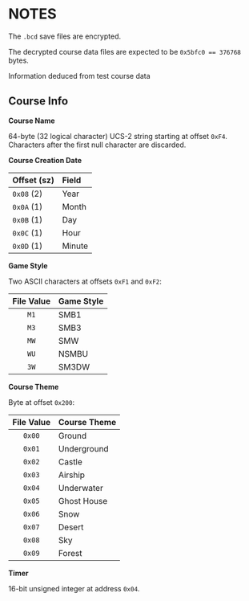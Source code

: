 # NOTES

The `.bcd` save files are encrypted.

The decrypted course data files are expected to be `0x5bfc0 == 376768` bytes.

Information deduced from test course data


## Course Info

**Course Name**

64-byte (32 logical character) UCS-2 string starting at offset `0xF4`.
Characters after the first null character are discarded.

**Course Creation Date**

| Offset (sz) | Field  |
|:------------|:-------|
| `0x08` (2)  | Year   |
| `0x0A` (1)  | Month  |
| `0x0B` (1)  | Day    |
| `0x0C` (1)  | Hour   |
| `0x0D` (1)  | Minute |

**Game Style**

Two ASCII characters at offsets `0xF1` and `0xF2`:

| File Value | Game Style |
|:----------:|:-----------|
|    `M1`    | SMB1       |
|    `M3`    | SMB3       |
|    `MW`    | SMW        |
|    `WU`    | NSMBU      |
|    `3W`    | SM3DW      |

**Course Theme**

Byte at offset `0x200`:

| File Value | Course Theme |
|:----------:|:-------------|
|   `0x00`   | Ground       |
|   `0x01`   | Underground  |
|   `0x02`   | Castle       |
|   `0x03`   | Airship      |
|   `0x04`   | Underwater   |
|   `0x05`   | Ghost House  |
|   `0x06`   | Snow         |
|   `0x07`   | Desert       |
|   `0x08`   | Sky          |
|   `0x09`   | Forest       |

**Timer**

16-bit unsigned integer at address `0x04`.


